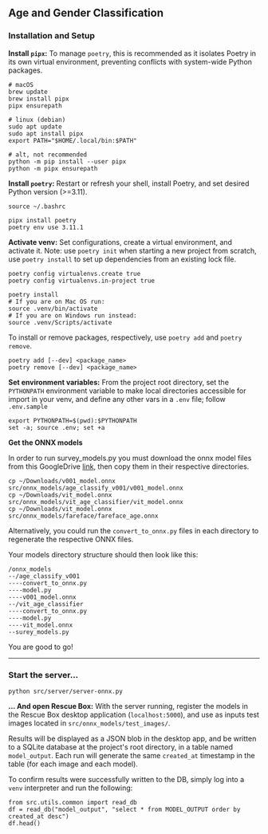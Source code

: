 ## Age and Gender Classification

### Installation and Setup

**Install `pipx`:** To manage `poetry`, this is recommended as it isolates Poetry in its own virtual environment, preventing conflicts with system-wide Python packages.
    
    # macOS
    brew update
    brew install pipx
    pipx ensurepath

    # linux (debian)
    sudo apt update
    sudo apt install pipx
    export PATH="$HOME/.local/bin:$PATH"

    # alt, not recommended
    python -m pip install --user pipx
    python -m pipx ensurepath

**Install `poetry`:** Restart or refresh your shell, install Poetry, and set desired Python version (>=3.11).

    source ~/.bashrc

    pipx install poetry
    poetry env use 3.11.1

**Activate venv:** Set configurations, create a virtual environment, and activate it. Note: use `poetry init` when starting a new project from scratch, use `poetry install` to set up dependencies from an existing lock file.

    poetry config virtualenvs.create true
    poetry config virtualenvs.in-project true

    poetry install
    # If you are on Mac OS run:
    source .venv/bin/activate
    # If you are on Windows run instead:
    source .venv/Scripts/activate

To install or remove packages, respectively, use `poetry add` and `poetry remove`.

    poetry add [--dev] <package_name>
    poetry remove [--dev] <package_name>

**Set environment variables:** From the project root directory, set the `PYTHONPATH` environment variable to make local directories accessible for import in your venv, and define any other vars in a `.env` file; follow `.env.sample`

    export PYTHONPATH=$(pwd):$PYTHONPATH
    set -a; source .env; set +a

**Get the ONNX models**

In order to run survey_models.py you must download the onnx model files from this GoogleDrive [link](https://drive.google.com/drive/folders/1IgG6w6lJ9cd8Qlckd7HwdBUjWCd_-gxN), then copy them in their respective directories.

    cp ~/Downloads/v001_model.onnx src/onnx_models/age_classify_v001/v001_model.onnx 
    cp ~/Downloads/vit_model.onnx src/onnx_models/vit_age_classifier/vit_model.onnx
    cp ~/Downloads/vit_model.onnx src/onnx_models/fareface/fareface_age.onnx

Alternatively, you could run the `convert_to_onnx.py` files in each directory to regenerate the respective ONNX files.

Your models directory structure should then look like this:
```
/onnx_models
--/age_classify_v001
----convert_to_onnx.py
----model.py
----v001_model.onnx
--/vit_age_classifier
----convert_to_onnx.py
----model.py
----vit_model.onnx
--surey_models.py
```


You are good to go!

---

### Start the server...
    python src/server/server-onnx.py

**... And open Rescue Box:** With the server running, register the models in the Rescue Box desktop application (`localhost:5000`), and use as inputs test images located in `src/onnx_models/test_images/`. 

Results will be displayed as a JSON blob in the desktop app, and be written to a SQLite database at the project's root directory, in a table named `model_output`. Each run will generate the same `created_at` timestamp in the table (for each image and each model).

To confirm results were successfully written to the DB, simply log into a `venv` interpreter and run the following:

    from src.utils.common import read_db
    df = read_db("model_output", "select * from MODEL_OUTPUT order by created_at desc")
    df.head()


